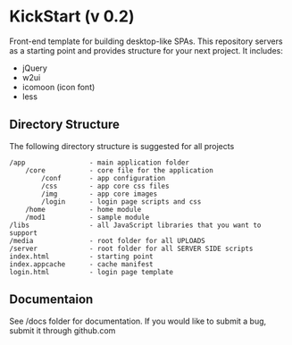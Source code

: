 KickStart (v 0.2)
==================

Front-end template for building desktop-like SPAs. This repository servers as a 
starting point and provides structure for your next project. It includes:

- jQuery
- w2ui
- icomoon (icon font)
- less

Directory Structure
--------------------

The following directory structure is suggested for all projects

	/app                - main application folder
	    /core           - core file for the application
	        /conf	    - app configuration
	        /css        - app core css files
	        /img        - app core images
	        /login      - login page scripts and css
	    /home           - home module
	    /mod1           - sample module
	/libs               - all JavaScript libraries that you want to support
	/media              - root folder for all UPLOADS
	/server             - root folder for all SERVER SIDE scripts
	index.html          - starting point
	index.appcache      - cache manifest
	login.html          - login page template

Documentaion
--------------------

See /docs folder for documentation. If you would like to submit a bug, submit it through github.com
